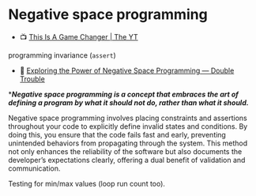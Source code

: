 # Negative space programming

- :tv: [This Is A Game Changer | The YT](https://www.youtube.com/shorts/M-VU0fLjIUU)

programming invariance (`assert`)

- :newspaper: [Exploring the Power of Negative Space Programming — Double Trouble](https://double-trouble.dev/post/negativ-space-programming/)

****Negative space programming is a concept that embraces the art of defining a program by what it should not do, rather than what it should.***

Negative space programming involves placing constraints and assertions throughout your code to explicitly define invalid states and conditions. By doing this, you ensure that the code fails fast and early, preventing unintended behaviors from propagating through the system. This method not only enhances the reliability of the software but also documents the developer’s expectations clearly, offering a dual benefit of validation and communication.

Testing for min/max values (loop run count too).

